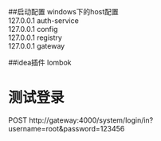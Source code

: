 
##启动配置
windows下的host配置  
127.0.0.1 auth-service  
127.0.0.1 config  
127.0.0.1 registry  
127.0.0.1 gateway  

##idea插件
lombok  

# 测试登录
POST http://gateway:4000/system/login/in?username=root&password=123456





